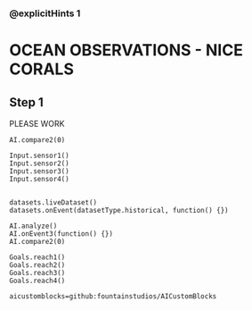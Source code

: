 ### @explicitHints 1

# OCEAN OBSERVATIONS - NICE CORALS

## Step 1
PLEASE WORK

```template
AI.compare2(0)
```

```ghost
Input.sensor1()
Input.sensor2()
Input.sensor3()
Input.sensor4()


datasets.liveDataset()
datasets.onEvent(datasetType.historical, function() {})

AI.analyze()
AI.onEvent3(function() {})
AI.compare2(0)

Goals.reach1()
Goals.reach2()
Goals.reach3()
Goals.reach4()
```

```package
aicustomblocks=github:fountainstudios/AICustomBlocks
```
